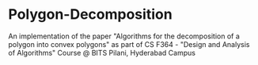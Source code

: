 # Polygon-Decomposition
An implementation of the paper "Algorithms for the decomposition of a polygon into convex polygons" as part of CS F364 - "Design and Analysis of Algorithms" Course @ BITS Pilani, Hyderabad Campus
